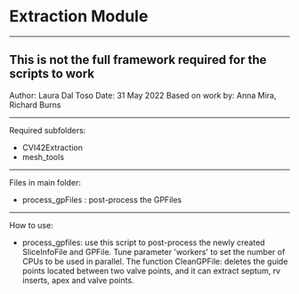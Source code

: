 # Extraction Module
-----------------------------------------------
This is not the full framework required for the scripts to work
-----------------------------------------------
Author: Laura Dal Toso 
Date: 31 May 2022
Based on work by: Anna Mira, Richard Burns

-----------------------------------------------

Required subfolders:

- CVI42Extraction
- mesh_tools

-----------------------------------------------
Files in main folder: 
- process_gpFiles : post-process the GPFiles

-----------------------------------------------
How to use:
- process_gpfiles: use this script to post-process the newly created SliceInfoFile and GPFile. Tune parameter 'workers' to set the number of CPUs to be used in parallel. The function CleanGPFile: deletes the guide points located between two valve points, and it can extract septum, rv inserts, apex and valve points. 
